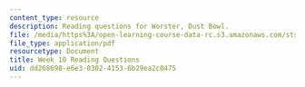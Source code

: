 ```yaml
---
content_type: resource
description: Reading questions for Worster, Dust Bowl.
file: /media/https%3A/open-learning-course-data-rc.s3.amazonaws.com/sts-036-technology-and-nature-in-american-history-spring-2008/dd268698e6e3030241536b29ea2c0475_quest10.pdf
file_type: application/pdf
resourcetype: Document
title: Week 10 Reading Questions
uid: dd268698-e6e3-0302-4153-6b29ea2c0475
---
```


